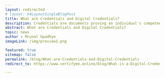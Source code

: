 ```yaml
---
layout: redirected
# layout: V4LayoutSingleBlogPost
title: What are Credentials and Digital Credentials?
description: Credentials are documents proving an individual's competency. Digital credentials are virtual versions, easily shareable and verifiable.
abstract: What are Credentials and Digital Credentials?
topic: news
author : Mrunal Upadhye
imageLink: /img/preview1.png

featured: true
sitemap: false
permalink: /blog/What-are-Credentials-and-Digital-Credentials
redirect_to: https://www.certifyme.online/blog/What-is-a-Digital-Credential

---
```

<!-- 
# What are Credentials and Digital Credentials?


When you complete a degree or course, you wish to get recognised or demonstrate your competency for the same. So how does one do that?

A credential is a document that is filled with the identity of the recipient and qualification issued and also acts as evidence to prove the recipient’s competency in the acquired skill.

Examples of credentials may include, academic qualifications, academic degrees, diploma certificates, identity documents like birth certificates, voters cards,  badges, powers of attorney and so on.

## How does one gain a credential?

Academic and professional credentials are awarded or achieved when an individual completes the degree, course or project. These credentials are only issued when the individual successfully completes the course meets all the criteria set by the academy or educational institution.

Other credentials such as identification documents, security clearances, or power of attorney are issued and gained legally post rigorous verification of the individual identity.

## Where are these credentials listed?

Credentials received for academics like academic certification, academic diploma and academic degrees are usually displayed on the individual portfolio or resume to prove the competency of their achievement.

Credentials like identification documents, security clearances are listed for verification or authentication of the individual identity or legitimacy.

## What are Digital Credentials?

Much like traditional credentials issued to prove the individual competency in the qualification or skill achieved, Digital Credentials are issued and gained through virtual digital credential platforms and also act as evidence to prove the individual achievement of a skill, acknowledgement of talent, or completion of a degree, course and qualification.

Digital credentials can be issued as a digital certificate or digital badges or both. Digital credentials come with blockchain technology and are integrated with automation. Digital certificates and digital badges can be encrypted with a digital key to secure the contents of the digital document. Digital credentials are secured with bank-level security avoiding any data manipulation and cyber threats.

Digital credentials can be easily shared on all digital platforms, and can also be displayed on a portfolio and resume for career development. They are easy to verify, share and view.

## In Conclusion:

Credentials are a piece of documents that acts as evidence to prove the persons’ competency in the skills acquired. In today’s world, these paper-based credentials are now replaced by Digital credentials. Digital credentials act similarly to what credentials were used for but the significant difference between both would be traditional credentials are paper-based and digital credentials are virtual.



 -->
